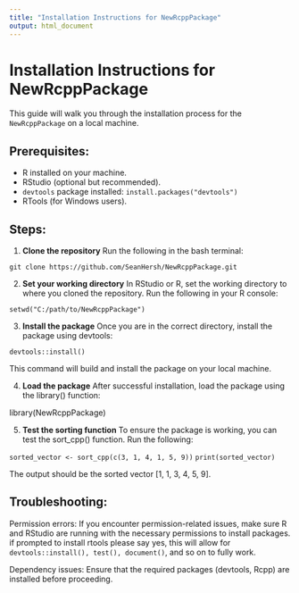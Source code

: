```yaml
---
title: "Installation Instructions for NewRcppPackage"
output: html_document
---
```


# Installation Instructions for NewRcppPackage

This guide will walk you through the installation process for the `NewRcppPackage` on a local machine.

## Prerequisites:
- R installed on your machine.
- RStudio (optional but recommended).
- `devtools` package installed: `install.packages("devtools")`
- RTools (for Windows users).

## Steps:
 
1. **Clone the repository**
Run the following in the bash terminal:

```git clone https://github.com/SeanHersh/NewRcppPackage.git```

2. **Set your working directory**
In RStudio or R, set the working directory to where you cloned the repository. Run the following in your R console:

```setwd("C:/path/to/NewRcppPackage")```

3. **Install the package**
Once you are in the correct directory, install the package using devtools:

```devtools::install()```

This command will build and install the package on your local machine.

4. **Load the package**
After successful installation, load the package using the library() function:

library(NewRcppPackage)

5. **Test the sorting function**
To ensure the package is working, you can test the sort_cpp() function. Run the following:

```sorted_vector <- sort_cpp(c(3, 1, 4, 1, 5, 9))```
```print(sorted_vector)```

The output should be the sorted vector [1, 1, 3, 4, 5, 9].

## Troubleshooting:

Permission errors: If you encounter permission-related issues, make sure R and RStudio are running with the necessary permissions to install packages. if prompted to install rtools please say yes, this will allow for ```devtools::install(), test(), document()```, and so on to fully work.

Dependency issues: Ensure that the required packages (devtools, Rcpp) are installed before proceeding.
